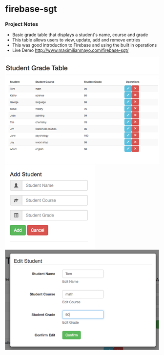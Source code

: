 # firebase-sgt

### Project Notes
* Basic grade table that displays a student's name, course and grade
* This table allows users to view, update, add and remove entries
* This was good introduction to Firebase and using the built in operations
* Live Demo http://www.maximilianmayo.com/firebase-sgt/

![screen shot of grade table](/images/sgt.png?raw=true "screnshot of grade table")
![screen shot of add student](/images/sgtadd.png?raw=true "screnshot of add student")
![screen shot of edit modal](/images/sgtedit.png?raw=true "screnshot of edit modal")

